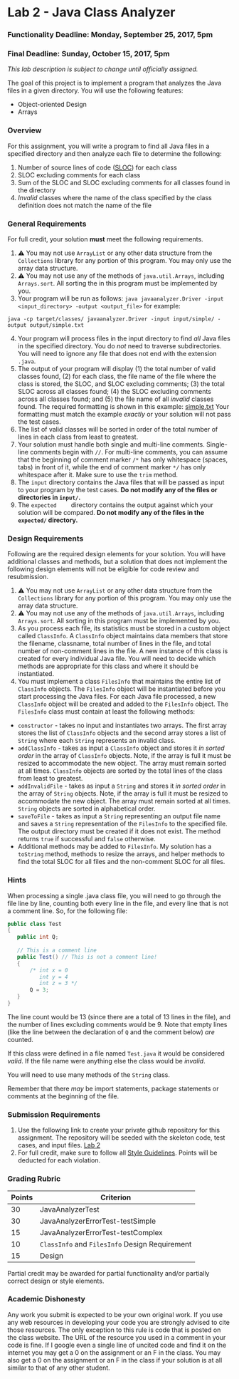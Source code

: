 Lab 2 - Java Class Analyzer
==============================

### Functionality Deadline: Monday, September 25, 2017, 5pm
### Final Deadline: Sunday, October 15, 2017, 5pm

*This lab description is subject to change until officially assigned.*

The goal of this project is to implement a program that analyzes the Java files in a given directory. You will use the following features:

- Object-oriented Design
- Arrays

### Overview

For this assignment, you will write a program to find all Java files in a specified directory and then analyze each file to determine the following: 

1. Number of source lines of code ([SLOC](https://en.wikipedia.org/wiki/Source_lines_of_code)) for each class
2. SLOC excluding comments for each class
3. Sum of the SLOC and SLOC excluding comments for all classes found in the directory
4. *Invalid* classes where the name of the class specified by the class definition does not match the name of the file

### General Requirements

For full credit, your solution **must** meet the following requirements.

1. :warning: You may not use `ArrayList` or any other data structure from the `Collections` library for any portion of this program. You may only use the array data structure.
2. :warning: You may not use any of the methods of `java.util.Arrays`, including `Arrays.sort`. All sorting the in this program must be implemented by you.
3. Your program will be run as follows: `java javaanalyzer.Driver -input <input_directory> -output <output_file>` for example:
```
java -cp target/classes/ javaanalyzer.Driver -input input/simple/ -output output/simple.txt
```
4. Your program will process files in the input directory to find *all* Java files in the specified directory. You do *not* need to traverse subdirectories. You will need to ignore any file that does not end with the extension `.java`.
5. The output of your program will display (1) the total number of valid classes found, (2) for each class, the file name of the file where the class is stored, the SLOC, and SLOC excluding comments; (3) the total SLOC across all classes found; (4) the SLOC excluding comments across all classes found; and (5) the file name of all *invalid* classes found. The required formatting is shown in this example: [simple.txt](expected/simple.txt) Your formatting must match the example *exactly* or your solution will not pass the test cases.
6. The list of valid classes will be sorted in order of the total number of lines in each class from least to greatest. 
7. Your solution must handle both single and multi-line comments. Single-line comments begin with `//`. For multi-line comments, you can assume that the beginning of comment marker `/*` has only whitespace (spaces, tabs) in front of it, while the end of comment marker `*/` has only whitespace after it. Make sure to use the `trim` method.
8. The `input` directory contains the Java files that will be passed as input to your program by the test cases. **Do not modify any of the files or directories in `input/`.**
9. The `expected	` directory contains the output against which your solution will be compared. **Do not modify any of the files in the `expected/` directory.**

### Design Requirements

Following are the required design elements for your solution. You will have additional classes and methods, but a solution that does not implement the following design elements will not be eligible for code review and resubmission.

1. :warning: You may not use `ArrayList` or any other data structure from the `Collections` library for any portion of this program. You may only use the array data structure.
2. :warning: You may not use any of the methods of `java.util.Arrays`, including `Arrays.sort`. All sorting in this program must be implemented by you.
3. As you process each file, its statistics must be stored in a custom object called `ClassInfo`. A `ClassInfo` object maintains data members that store the filename, classname, total number of lines in the file, and total number of non-comment lines in the file. A new instance of this class is created for every individual Java file. You will need to decide which methods are appropriate for this class and where it should be instantiated.
4. You must implement a class `FilesInfo` that maintains the entire list of `ClassInfo` objects. The `FilesInfo` object will be instantiated before you start processing the Java files. For each Java file processed, a new `ClassInfo` object will be created and added to the `FilesInfo` object. The `FilesInfo` class must contain at least the following methods:
  - `constructor` - takes no input and instantiates two arrays. The first array stores the list of `ClassInfo` objects and the second array stores a list of `String` where each `String` represents an invalid class.
  - `addClassInfo` - takes as input a `ClassInfo` object and stores it *in sorted order* in the array of `ClassInfo` objects. Note, if the array is full it must be resized to accommodate the new object. The array must remain sorted at all times. `ClassInfo` objects are sorted by the total lines of the class from least to greatest.
  - `addInvalidFile` - takes as input a `String` and stores it *in sorted order* in the array of `String` objects. Note, if the array is full it must be resized to accommodate the new object. The array must remain sorted at all times. `String` objects are sorted in alphabetical order.
  - `saveToFile` - takes as input a `String` representing an output file name and saves a `String` representation of the `FilesInfo` to the specified file. The output directory must be created if it does not exist. The method returns `true` if successful and `false` otherwise.
  - Additional methods may be added to `FilesInfo`. My solution has a `toString` method, methods to resize the arrays, and helper methods to find the total SLOC for all files and the non-comment SLOC for all files.


### Hints

When processing a single .java class file, you will need to go through the file line by line, counting both every line in the file, and every line that is not a comment line.  So, for the following file:

```java
public class Test
{
   public int Q;
   
   // This is a comment line
   public Test() // This is not a comment line!
   {
       /* int x = 0
          int y = 4
          int z = 3 */
       Q = 3;
   }
} 
```
The line count would be 13 (since there are a total of 13 lines in the file), and the number of lines excluding comments would be 9. Note that empty lines (like the line between the declaration of `Q` and the comment below) *are* counted.

If this class were defined in a file named `Test.java` it would be considered *valid*. If the file name were anything else the class would be *invalid*.

You will need to use many methods of the `String` class.

Remember that there *may* be import statements, package statements or comments at the beginning of the file.

### Submission Requirements

1. Use the following link to create your private github repository for this assignment. The repository will be seeded with the skeleton code, test cases, and input files. [Lab 2](https://classroom.github.com/a/WFeKL10o)
2. For full credit, make sure to follow all [Style Guidelines](https://github.com/CS514-F17/notes/blob/master/Admin/style.md). Points will be deducted for each violation.


### Grading Rubric

| Points | Criterion |
| ------ | -------- |  
| 30 | JavaAnalyzerTest |
| 30 | JavaAnalyzerErrorTest-testSimple | 
| 15 | JavaAnalyzerErrorTest-testComplex | 
| 10 | `ClassInfo` and `FilesInfo` Design Requirement | 
| 15 | Design |

Partial credit may be awarded for partial functionality and/or partially correct design or style elements.

### Academic Dishonesty

Any work you submit is expected to be your own original work. If you use any web resources in developing your code you are strongly advised to cite those resources. The only exception to this rule is code that is posted on the class website. The URL of the resource you used in a comment in your code is fine. If I google even a single line of uncited code and find it on the internet you may get a 0 on the assignment or an F in the class. You may also get a 0 on the assignment or an F in the class if your solution is at all similar to that of any other student.
